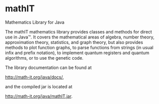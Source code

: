 # mathIT
Mathematics Library for Java

The mathIT mathematics library provides classes and methods for direct use in Java™. It covers the mathematical areas of algebra, number theory, approximation theory, statistics, and graph theory, but also provides methods to plot function graphs, to parse functions from strings (in usual infix and prefix notation), to implement quantum registers and quantum algorithms, or to use the genetic code.

The library documentation can be found at 

 <a href="http://math-it.org/java/docs/">http://math-it.org/java/docs/</a>, 

and the compiled jar is located at

 <a href="http://math-it.org/java/docs/">http://math-it.org/java/mathIT.jar</a>. 

 